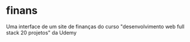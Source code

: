 # finans
 Uma interface de um site de finanças do curso "desenvolvimento web full stack 20 projetos" da Udemy
